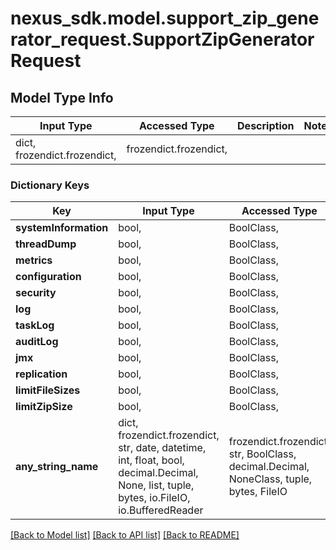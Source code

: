 # nexus_sdk.model.support_zip_generator_request.SupportZipGeneratorRequest

## Model Type Info
Input Type | Accessed Type | Description | Notes
------------ | ------------- | ------------- | -------------
dict, frozendict.frozendict,  | frozendict.frozendict,  |  | 

### Dictionary Keys
Key | Input Type | Accessed Type | Description | Notes
------------ | ------------- | ------------- | ------------- | -------------
**systemInformation** | bool,  | BoolClass,  |  | [optional] 
**threadDump** | bool,  | BoolClass,  |  | [optional] 
**metrics** | bool,  | BoolClass,  |  | [optional] 
**configuration** | bool,  | BoolClass,  |  | [optional] 
**security** | bool,  | BoolClass,  |  | [optional] 
**log** | bool,  | BoolClass,  |  | [optional] 
**taskLog** | bool,  | BoolClass,  |  | [optional] 
**auditLog** | bool,  | BoolClass,  |  | [optional] 
**jmx** | bool,  | BoolClass,  |  | [optional] 
**replication** | bool,  | BoolClass,  |  | [optional] 
**limitFileSizes** | bool,  | BoolClass,  |  | [optional] 
**limitZipSize** | bool,  | BoolClass,  |  | [optional] 
**any_string_name** | dict, frozendict.frozendict, str, date, datetime, int, float, bool, decimal.Decimal, None, list, tuple, bytes, io.FileIO, io.BufferedReader | frozendict.frozendict, str, BoolClass, decimal.Decimal, NoneClass, tuple, bytes, FileIO | any string name can be used but the value must be the correct type | [optional]

[[Back to Model list]](../../README.md#documentation-for-models) [[Back to API list]](../../README.md#documentation-for-api-endpoints) [[Back to README]](../../README.md)

